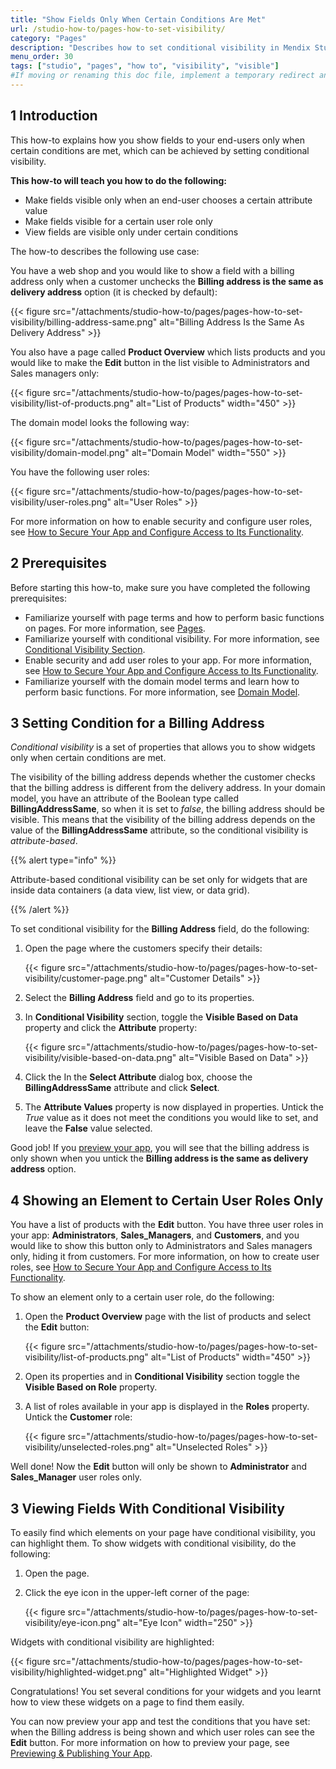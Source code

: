 ```yaml
---
title: "Show Fields Only When Certain Conditions Are Met"
url: /studio-how-to/pages-how-to-set-visibility/
category: "Pages"
description: "Describes how to set conditional visibility in Mendix Studio."
menu_order: 30
tags: ["studio", "pages", "how to", "visibility", "visible"]
#If moving or renaming this doc file, implement a temporary redirect and let the respective team know they should update the URL in the product. See Mapping to Products for more details.
---
```


## 1 Introduction 

This how-to explains how you show fields to your end-users only when certain conditions are met, which can be achieved by setting conditional visibility. 

**This how-to will teach you how to do the following:**

* Make fields visible only when an end-user chooses a certain attribute value
* Make fields visible for a certain user role only
* View fields are visible only under certain conditions

The how-to describes the following use case: 

You have a web shop and you would like to show a field with a billing address only when a customer unchecks the **Billing address is the same as delivery address** option (it is checked by default):

{{< figure src="/attachments/studio-how-to/pages/pages-how-to-set-visibility/billing-address-same.png" alt="Billing Address Is the Same As Delivery Address" >}}

You also have a page called **Product Overview** which lists products and you would like to make the **Edit** button in the list visible to Administrators and Sales managers only:

{{< figure src="/attachments/studio-how-to/pages/pages-how-to-set-visibility/list-of-products.png" alt="List of Products"   width="450"  >}}

The domain model looks the following way:

{{< figure src="/attachments/studio-how-to/pages/pages-how-to-set-visibility/domain-model.png" alt="Domain Model"   width="550"  >}}

You have the following user roles:

{{< figure src="/attachments/studio-how-to/pages/pages-how-to-set-visibility/user-roles.png" alt="User Roles" >}}

For more information on how to enable security and configure user roles, see [How to Secure Your App and Configure Access to Its Functionality](/studio-how-to/security-how-to-configure-roles/).

## 2 Prerequisites

Before starting this how-to, make sure you have completed the following prerequisites:

* Familiarize yourself with page terms and how to perform basic functions on pages. For more information, see [Pages](/studio/page-editor/). 
* Familiarize yourself with conditional visibility. For more information, see [Conditional Visibility Section](/studio/page-editor-widgets-visibility-section/).
* Enable security and add user roles to your app. For more information, see [How to Secure Your App and Configure Access to Its Functionality](/studio-how-to/security-how-to-configure-roles/).
* Familiarize yourself with the domain model terms and learn how to perform basic functions. For more information, see [Domain Model](/studio/domain-models/).

## 3 Setting Condition for a Billing Address

*Conditional visibility* is a set of properties that allows you to show widgets only when certain conditions are met.

The visibility of the billing address depends whether the customer checks that the billing address is different from the delivery address. In your domain model, you have an attribute of the Boolean type called **BillingAddressSame**, so when it is set to *false*, the billing address should be visible. This means that the visibility of the billing address depends on the value of the **BillingAddressSame** attribute, so the conditional visibility is *attribute-based*. 

{{% alert type="info" %}}

Attribute-based conditional visibility can be set only for widgets that are inside data containers (a data view, list view, or data grid). 

{{% /alert %}}

To set conditional visibility for the **Billing Address** field, do the following:

1. Open the page where the customers specify their details:

    {{< figure src="/attachments/studio-how-to/pages/pages-how-to-set-visibility/customer-page.png" alt="Customer Details" >}}

2. Select the **Billing Address** field and go to its properties.

3. In **Conditional Visibility** section, toggle the **Visible Based on Data** property and click the **Attribute** property:

    {{< figure src="/attachments/studio-how-to/pages/pages-how-to-set-visibility/visible-based-on-data.png" alt="Visible Based on Data" >}}

4. Click the In the **Select Attribute** dialog box, choose the **BillingAddressSame** attribute and click **Select**.

5. The **Attribute Values** property is now displayed in properties. Untick the *True* value as it does not meet the conditions you would like to set, and leave the **False** value selected.


Good job! If you [preview your app](/studio/publishing-app/), you will see that the billing address is only shown when you untick the  **Billing address is the same as delivery address** option.

## 4 Showing an Element to Certain User Roles Only

 You have a list of products with the **Edit** button. You have three user roles in your app: **Administrators**, **Sales_Managers**, and **Customers**, and you would like to show this button only to Administrators and Sales managers only, hiding it from customers. For more information, on how to create user roles, see [How to Secure Your App and Configure Access to Its Functionality](/studio-how-to/security-how-to-configure-roles/).

To show an element only to a certain user role, do the following:

1. Open the **Product Overview** page with the list of products and select the **Edit** button:

    {{< figure src="/attachments/studio-how-to/pages/pages-how-to-set-visibility/list-of-products.png" alt="List of Products"   width="450"  >}}

2. Open its properties and in **Conditional Visibility** section toggle the **Visible Based on Role** property.

3. A list of roles available in your app is displayed in the **Roles** property. Untick the **Customer** role:

    {{< figure src="/attachments/studio-how-to/pages/pages-how-to-set-visibility/unselected-roles.png" alt="Unselected Roles" >}}

Well done! Now the **Edit** button will only be shown to **Administrator** and **Sales_Manager** user roles only.

## 3 Viewing Fields With Conditional Visibility

To easily find which elements on your page have conditional visibility, you can highlight them. To show widgets with conditional visibility, do the following:

1. Open the page.

2. Click the eye icon in the upper-left corner of the page:

    {{< figure src="/attachments/studio-how-to/pages/pages-how-to-set-visibility/eye-icon.png" alt="Eye Icon"   width="250"  >}}

Widgets with conditional visibility are highlighted:

{{< figure src="/attachments/studio-how-to/pages/pages-how-to-set-visibility/highlighted-widget.png" alt="Highlighted Widget" >}}   

Congratulations! You set several conditions for your widgets and you learnt how to view these widgets on a page to find them easily.

You can now preview your app and test the conditions that you have set: when the Billing address is being shown and which user roles can see the **Edit** button. For more information on how to preview your page, see [Previewing & Publishing Your App](/studio/publishing-app/).
